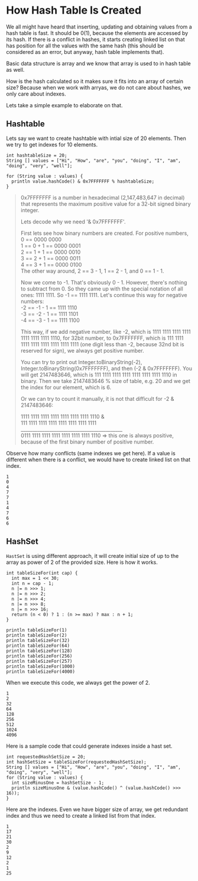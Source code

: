 # How Hash Table Is Created

We all might have heard that inserting, updating and obtaining values from a hash table is fast. It should be 0\(1\), because the elements are accessed by its hash. If there is a conflict in hashes, it starts creating linked list on that has position for all the values with the same hash \(this should be considered as an error, but anyway, hash table implements that\).

Basic data structure is array and we know that array is used to in hash table as well.

How is the hash calculated so it makes sure it fits into an array of certain size? Because when we work with arryas, we do not care about hashes, we only care about indexes.

Lets take a simple example to elaborate on that.

## Hashtable

Lets say we want to create hashtable with intial size of 20 elements. Then we try to get indexes for 10 elements.

```
int hashtableSize = 20;
String [] values = ["Hi", "How", "are", "you", "doing", "I", "am", "doing", "very", "well"];

for (String value : values) {
  println value.hashCode() & 0x7FFFFFFF % hashtableSize;
}
```

> 0x7FFFFFFF is a number in hexadecimal \(2,147,483,647 in decimal\) that represents the maximum positive value for a 32-bit signed binary integer.
>
> Lets decode why we need '& 0x7FFFFFFF'. 
>
> First lets see how binary numbers are created. For positive numbers, 0 == 0000 0000  
> 1 == 0 + 1 == 0000 0001  
> 2 == 1 + 1 == 0000 0010  
> 3 == 2 + 1 == 0000 0011  
> 4 == 3 + 1 == 0000 0100  
> The other way around, 2 == 3 - 1, 1 == 2 - 1, and 0 == 1 - 1.
>
> Now we come to -1. That's obviously 0 - 1. However, there's nothing to subtract from 0. So they came up with the special notation of all ones: 1111 1111. So -1 == 1111 1111. Let's continue this way for negative numbers:  
> -2 == -1 - 1 == 1111 1110  
> -3 == -2 - 1 == 1111 1101  
> -4 == -3 - 1 == 1111 1100
>
> This way, if we add negative number, like -2, which is 1111 1111 1111 1111 1111 1111 1111 1110, for 32bit number, to 0x7FFFFFFF, which is 111 1111 1111 1111 1111 1111 1111 1111 \(one digit less than -2, because 32nd bit is reserved for sign\), we always get positive number. 
>
> You can try to print out Integer.toBinaryString\(-2\), Integer.toBinaryString\(0x7FFFFFFF\), and then \(-2 & 0x7FFFFFFF\). You will get 2147483646, which is 111 1111 1111 1111 1111 1111 1111 1110 in binary. Then we take 2147483646 % size of table, e.g. 20 and we get the index for our element, which is 6.
>
> Or we can try to count it manually, it is not that difficult for -2 & 2147483646: 
>
> 1111 1111 1111 1111 1111 1111 1111 1110 &  
>   111 1111 1111 1111 1111 1111 1111 1111  
> \_\_\_\_\_\_\_\_\_\_\_\_\_\_\_\_\_\_\_\_\_\_\_\_\_\_\_\_\_\_\_\_\_\_\_\_\_\_\_\_\_\_\_  
> 0111 1111 1111 1111 1111 1111 1111 1110 =&gt; this one is always positive, because of the first binary number of positive number.

Observe how many conflicts \(same indexes we get here\). If a value is different when there is a conflict, we would have to create linked list on that index.

```
1
0
4
7
7
1
4
7
6
6
```

## HashSet

`HastSet` is using different approach, it will create initial size of up to the array as power of 2 of the provided size. Here is how it works.

```
int tableSizeFor(int cap) {
  int max = 1 << 30;
  int n = cap - 1;
  n |= n >>> 1;
  n |= n >>> 2;
  n |= n >>> 4;
  n |= n >>> 8;
  n |= n >>> 16;
  return (n < 0) ? 1 : (n >= max) ? max : n + 1;
}

println tableSizeFor(1)
println tableSizeFor(2)
println tableSizeFor(32)
println tableSizeFor(64)
println tableSizeFor(128)
println tableSizeFor(256)
println tableSizeFor(257)
println tableSizeFor(1000)
println tableSizeFor(4000)
```

When we execute this code, we always get the power of 2.

```
1
2
32
64
128
256
512
1024
4096
```

Here is a sample code that could generate indexes inside a hast set.

```
int requestedHashSetSize = 20;
int hashSetSize = tableSizeFor(requestedHashSetSize);
String [] values = ["Hi", "How", "are", "you", "doing", "I", "am", "doing", "very", "well"];
for (String value : values) {
  int sizeMinusOne = hashSetSize - 1;
  println sizeMinusOne & (value.hashCode() ^ (value.hashCode() >>> 16));
}
```

Here are the indexes. Even we have bigger size of array, we get redundant index and thus we need to create a linked list from that index.

```
1
17
21
30
2
9
12
2
1
25
```



